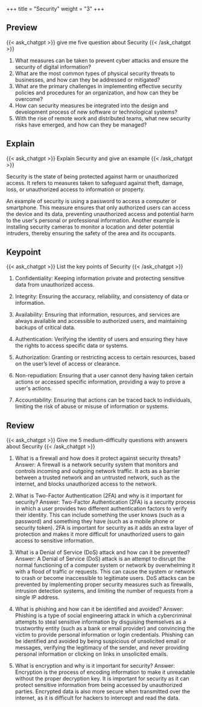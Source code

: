 +++
title = "Security"
weight = "3"
+++
## Preview
{{< ask_chatgpt >}}
give me five question about Security
{{< /ask_chatgpt >}}

1. What measures can be taken to prevent cyber attacks and ensure the security of digital information?
2. What are the most common types of physical security threats to businesses, and how can they be addressed or mitigated?
3. What are the primary challenges in implementing effective security policies and procedures for an organization, and how can they be overcome?
4. How can security measures be integrated into the design and development process of new software or technological systems?
5. With the rise of remote work and distributed teams, what new security risks have emerged, and how can they be managed?   

## Explain
{{< ask_chatgpt >}}
Explain Security and give an example
{{< /ask_chatgpt >}}

Security is the state of being protected against harm or unauthorized access. It refers to measures taken to safeguard against theft, damage, loss, or unauthorized access to information or property. 

An example of security is using a password to access a computer or smartphone. This measure ensures that only authorized users can access the device and its data, preventing unauthorized access and potential harm to the user's personal or professional information. Another example is installing security cameras to monitor a location and deter potential intruders, thereby ensuring the safety of the area and its occupants.   

## Keypoint
{{< ask_chatgpt >}}
List the key points of Security
{{< /ask_chatgpt >}}

1. Confidentiality: Keeping information private and protecting sensitive data from unauthorized access.

2. Integrity: Ensuring the accuracy, reliability, and consistency of data or information.

3. Availability: Ensuring that information, resources, and services are always available and accessible to authorized users, and maintaining backups of critical data.

4. Authentication: Verifying the identity of users and ensuring they have the rights to access specific data or systems.

5. Authorization: Granting or restricting access to certain resources, based on the user’s level of access or clearance.

6. Non-repudiation: Ensuring that a user cannot deny having taken certain actions or accessed specific information, providing a way to prove a user's actions.

7. Accountability: Ensuring that actions can be traced back to individuals, limiting the risk of abuse or misuse of information or systems.   

## Review
{{< ask_chatgpt >}}
Give me 5 medium-difficulty questions with answers about Security
{{< /ask_chatgpt >}}

1. What is a firewall and how does it protect against security threats?
Answer: A firewall is a network security system that monitors and controls incoming and outgoing network traffic. It acts as a barrier between a trusted network and an untrusted network, such as the internet, and blocks unauthorized access to the network.

2. What is Two-Factor Authentication (2FA) and why is it important for security?
Answer: Two-Factor Authentication (2FA) is a security process in which a user provides two different authentication factors to verify their identity. This can include something the user knows (such as a password) and something they have (such as a mobile phone or security token). 2FA is important for security as it adds an extra layer of protection and makes it more difficult for unauthorized users to gain access to sensitive information.

3. What is a Denial of Service (DoS) attack and how can it be prevented?
Answer: A Denial of Service (DoS) attack is an attempt to disrupt the normal functioning of a computer system or network by overwhelming it with a flood of traffic or requests. This can cause the system or network to crash or become inaccessible to legitimate users. DoS attacks can be prevented by implementing proper security measures such as firewalls, intrusion detection systems, and limiting the number of requests from a single IP address.

4. What is phishing and how can it be identified and avoided?
Answer: Phishing is a type of social engineering attack in which a cybercriminal attempts to steal sensitive information by disguising themselves as a trustworthy entity (such as a bank or email provider) and convincing the victim to provide personal information or login credentials. Phishing can be identified and avoided by being suspicious of unsolicited email or messages, verifying the legitimacy of the sender, and never providing personal information or clicking on links in unsolicited emails.

5. What is encryption and why is it important for security?
Answer: Encryption is the process of encoding information to make it unreadable without the proper decryption key. It is important for security as it can protect sensitive information from being accessed by unauthorized parties. Encrypted data is also more secure when transmitted over the internet, as it is difficult for hackers to intercept and read the data.   

